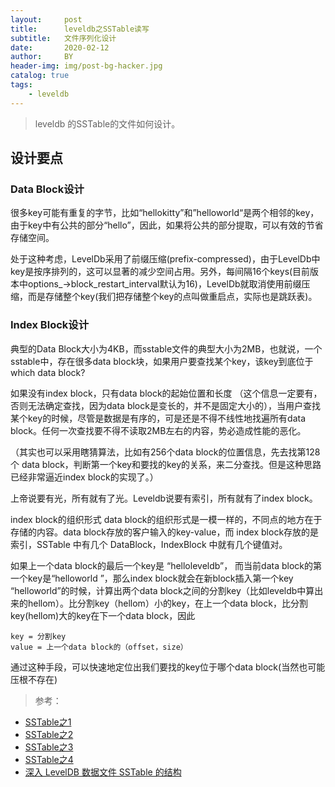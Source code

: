 ```yaml
---
layout:     post
title:      leveldb之SSTable读写
subtitle:   文件序列化设计
date:       2020-02-12
author:     BY
header-img: img/post-bg-hacker.jpg
catalog: true
tags:
    - leveldb
---
```


> leveldb 的SSTable的文件如何设计。

## 设计要点
### Data Block设计
很多key可能有重复的字节，比如“hellokitty”和”helloworld“是两个相邻的key，由于key中有公共的部分“hello”，因此，如果将公共的部分提取，可以有效的节省存储空间。

处于这种考虑，LevelDb采用了前缀压缩(prefix-compressed)，由于LevelDb中key是按序排列的，这可以显著的减少空间占用。另外，每间隔16个keys(目前版本中options_->block_restart_interval默认为16)，LevelDb就取消使用前缀压缩，而是存储整个key(我们把存储整个key的点叫做重启点，实际也是跳跃表)。

### Index Block设计
典型的Data Block大小为4KB，而sstable文件的典型大小为2MB，也就说，一个sstable中，存在很多data block块，如果用户要查找某个key，该key到底位于which data block?

如果没有index block，只有data block的起始位置和长度 （这个信息一定要有，否则无法确定查找，因为data block是变长的，并不是固定大小的），当用户查找某个key的时候，尽管是数据是有序的，可是还是不得不线性地找遍所有data block。任何一次查找要不得不读取2MB左右的内容，势必造成性能的恶化。

（其实也可以采用瞎猜算法，比如有256个data block的位置信息，先去找第128个 data block，判断第一个key和要找的key的关系，来二分查找。但是这种思路已经非常逼近index block的实现了。）

上帝说要有光，所有就有了光。Leveldb说要有索引，所有就有了index block。

index block的组织形式 data block的组织形式是一模一样的，不同点的地方在于存储的内容。data block存放的客户输入的key-value，而 index block存放的是 索引，SSTable 中有几个 DataBlock，IndexBlock 中就有几个键值对。

如果上一个data block的最后一个key是 “helloleveldb”， 而当前data block的第一个key是“helloworld ”，那么index block就会在新block插入第一个key “helloworld”的时候，计算出两个data block之间的分割key（比如leveldb中算出来的hellom）。比分割key（hellom）小的key，在上一个data block，比分割key(hellom)大的key在下一个data block，因此
```obj
key = 分割key
value = 上一个data block的（offset，size）
```
通过这种手段，可以快速地定位出我们要找的key位于哪个data block(当然也可能压根不存在)

	
	
>参考：
- [SSTable之1](https://blog.csdn.net/sparkliang/article/details/8635821)
- [SSTable之2](https://blog.csdn.net/sparkliang/article/details/8653370)
- [SSTable之3](https://blog.csdn.net/sparkliang/article/details/8681759)
- [SSTable之4](https://blog.csdn.net/sparkliang/article/details/8708892)
- [深入 LevelDB 数据文件 SSTable 的结构](http://blog.itpub.net/31561269/viewspace-2636368/)

